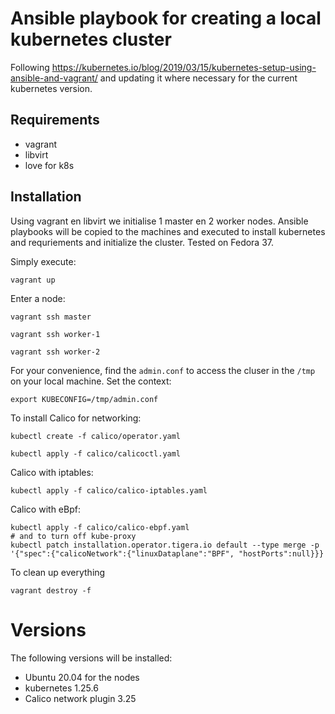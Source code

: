# Ansible playbook for creating a local kubernetes cluster

Following https://kubernetes.io/blog/2019/03/15/kubernetes-setup-using-ansible-and-vagrant/ and updating it where necessary for the current kubernetes version.

## Requirements

* vagrant
* libvirt
* love for k8s

## Installation

Using vagrant en libvirt we initialise 1 master en 2 worker nodes. Ansible playbooks will be copied to the machines and executed to install kubernetes and requriements and initialize the cluster. Tested on Fedora 37.

Simply execute:

`vagrant up`

Enter a node:

`vagrant ssh master`

`vagrant ssh worker-1`

`vagrant ssh worker-2`

For your convenience, find the `admin.conf` to access the cluser in the `/tmp` on your local machine. Set the context:

`export KUBECONFIG=/tmp/admin.conf`

To install Calico for networking:

`kubectl create -f calico/operator.yaml`

`kubectl apply -f calico/calicoctl.yaml`

Calico with iptables:

`kubectl apply -f calico/calico-iptables.yaml`

Calico with eBpf:

```
kubectl apply -f calico/calico-ebpf.yaml
# and to turn off kube-proxy
kubectl patch installation.operator.tigera.io default --type merge -p '{"spec":{"calicoNetwork":{"linuxDataplane":"BPF", "hostPorts":null}}}
```


To clean up everything

`vagrant destroy -f`


# Versions

The following versions will be installed:

* Ubuntu 20.04 for the nodes
* kubernetes 1.25.6
* Calico network plugin 3.25